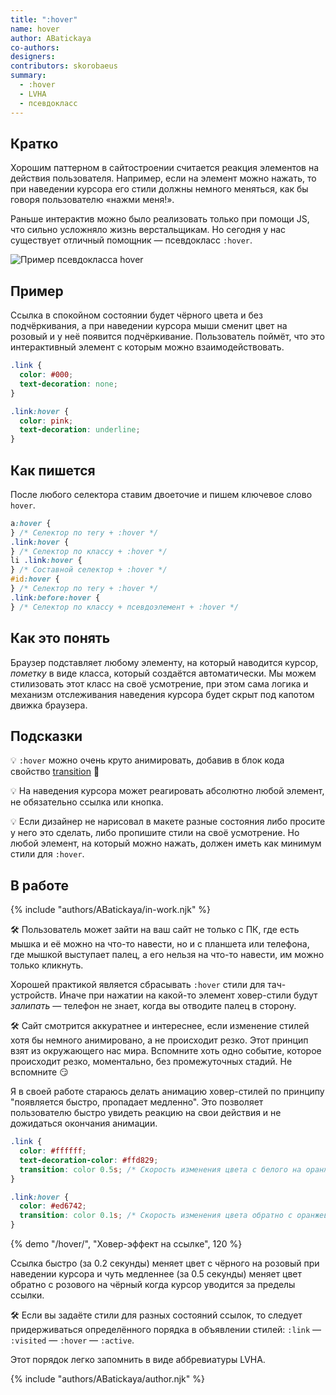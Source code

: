 ```yaml
---
title: ":hover"
name: hover
author: ABatickaya
co-authors:
designers:
contributors: skorobaeus
summary:
  - :hover
  - LVHA
  - псевдокласс
---
```


## Кратко

Хорошим паттерном в сайтостроении считается реакция элементов на действия пользователя. Например, если на элемент можно нажать, то при наведении курсора его стили должны немного меняться, как бы говоря пользователю «нажми меня!».

Раньше интерактив можно было реализовать только при помощи JS, что сильно усложняло жизнь верстальщикам. Но сегодня у нас существует отличный помощник — псевдокласс `:hover`.

![Пример псевдокласса hover](/assets/images/posts/hover/hover-gif.gif)

## Пример

Ссылка в спокойном состоянии будет чёрного цвета и без подчёркивания, а при наведении курсора мыши сменит цвет на розовый и у неё появится подчёркивание. Пользователь поймёт, что это интерактивный элемент с которым можно взаимодействовать.

```css
.link {
  color: #000;
  text-decoration: none;
}

.link:hover {
  color: pink;
  text-decoration: underline;
}
```

## Как пишется

После любого селектора ставим двоеточие и пишем ключевое слово `hover`.

```css
a:hover {
} /* Селектор по тегу + :hover */
.link:hover {
} /* Селектор по классу + :hover */
li .link:hover {
} /* Составной селектор + :hover */
#id:hover {
} /* Селектор по тегу + :hover */
.link:before:hover {
} /* Селектор по классу + псевдоэлемент + :hover */
```

## Как это понять

Браузер подставляет любому элементу, на который наводится курсор, _пометку_ в виде класса, который создаётся автоматически. Мы можем стилизовать этот класс на своё усмотрение, при этом сама логика и механизм отслеживания наведения курсора будет скрыт под капотом движка браузера.

## Подсказки

💡 `:hover` можно очень круто анимировать, добавив в блок кода свойство [transition](/posts/css/doka/transition) 🎉

💡 На наведения курсора может реагировать абсолютно любой элемент, не обязательно ссылка или кнопка.

💡 Если дизайнер не нарисовал в макете разные состояния либо просите у него это сделать, либо пропишите стили на своё усмотрение. Но любой элемент, на который можно нажать, должен иметь как минимум стили для `:hover`.

## В работе

{% include "authors/ABatickaya/in-work.njk" %}

🛠 Пользователь может зайти на ваш сайт не только с ПК, где есть мышка и её можно на что-то навести, но и с планшета или телефона, где мышкой выступает палец, а его нельзя на что-то навести, им можно только кликнуть.

Хорошей практикой является сбрасывать `:hover` стили для тач-устройств. Иначе при нажатии на какой-то элемент ховер-стили будут _залипать_ — телефон не знает, когда вы отводите палец в сторону.

🛠 Сайт смотрится аккуратнее и интереснее, если изменение стилей хотя бы немного анимировано, а не происходит резко. Этот принцип взят из окружающего нас мира. Вспомните хоть одно событие, которое происходит резко, моментально, без промежуточных стадий. Не вспомните 😏

Я в своей работе стараюсь делать анимацию ховер-стилей по принципу "появляется быстро, пропадает медленно". Это позволяет пользователю быстро увидеть реакцию на свои действия и не дожидаться окончания анимации.

```css
.link {
  color: #ffffff;
  text-decoration-color: #ffd829;
  transition: color 0.5s; /* Скорость изменения цвета с белого на оранжевый */
}

.link:hover {
  color: #ed6742;
  transition: color 0.1s; /* Скорость изменения цвета обратно с оранжевого на белый */
}
```

{% demo "/hover/", "Ховер-эффект на ссылке", 120 %}

Ссылка быстро (за 0.2 секунды) меняет цвет с чёрного на розовый при наведении курсора и чуть медленнее (за 0.5 секунды) меняет цвет обратно с розового на чёрный когда курсор уводится за пределы ссылки.

🛠 Если вы задаёте стили для разных состояний ссылок, то следует придерживаться определённого порядка в объявлении стилей: `:link` — `:visited` — `:hover` — `:active`.

Этот порядок легко запомнить в виде аббревиатуры LVHA.

{% include "authors/ABatickaya/author.njk" %}
